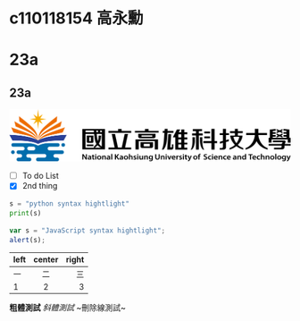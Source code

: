 # c110118154 高永勳
# 23a
## 23a
![NKUST](nkust.png "高科大")
- [ ] To do List
- [x] 2nd thing
```python
s = "python syntax hightlight"
print(s)
```
```js
var s = "JavaScript syntax hightlight";
alert(s);
```
| left  | center | right |
| :-----| :----: | ----: |
| 一 | 二 | 三 |
| 1 | 2 | 3 |

**粗體測試**
*斜體測試*
~刪除線測試~

